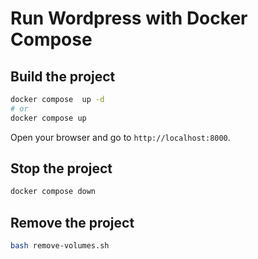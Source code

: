 # Run Wordpress with Docker Compose

## Build the project

```bash
docker compose  up -d
# or
docker compose up
```

Open your browser and go to `http://localhost:8000`.

## Stop the project

```bash
docker compose down
```

## Remove the project

```bash
bash remove-volumes.sh
```
